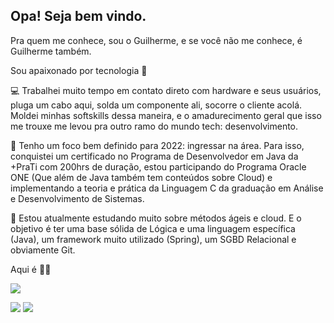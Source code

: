## Opa! Seja bem vindo.

Pra quem me conhece, sou o Guilherme, e se você não me conhece, é Guilherme também.

Sou apaixonado por tecnologia 💙

💻 Trabalhei muito tempo em contato direto com hardware e seus usuários, pluga um cabo aqui, solda um componente ali, socorre o cliente acolá. Moldei minhas softskills dessa maneira, e o amadurecimento geral que isso me trouxe me levou pra outro ramo do mundo tech: desenvolvimento.

📌 Tenho um foco bem definido para 2022: ingressar na área. Para isso, conquistei um certificado no Programa de Desenvolvedor em Java da +PraTi com 200hrs de duração, estou participando do Programa Oracle ONE (Que além de Java também tem conteúdos sobre Cloud) e implementando a teoria e prática da Linguagem C da graduação em Análise e Desenvolvimento de Sistemas.

📖 Estou atualmente estudando muito sobre métodos ágeis e cloud. E o objetivo é ter uma base sólida de Lógica e uma linguagem específica (Java), um framework muito utilizado (Spring), um SGBD Relacional e obviamente Git.

Aqui é 🔪💀



<a href="https://www.linkedin.com/in/guilhermethomas/" target="_blank"><img src="https://i.imgur.com/IfKdTwm.gif" target="_blank"></a>



<div>
<a href="https://www.linkedin.com/in/guilhermethomas/v" target="_blank"><img src="https://img.shields.io/badge/-LinkedIn-%230077B5?style=for-the-badge&logo=linkedin&logoColor=white" target="_blank"></a>
<a href="https://www.instagram.com/guisithos" target="_blank"><img src="https://img.shields.io/badge/-Instagram-%23E4405F?style=for-the-badge&logo=instagram&logoColor=white" target="_blank"></a>
</div>

